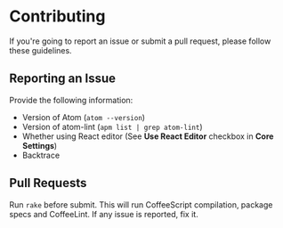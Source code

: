 # Contributing

If you're going to report an issue or submit a pull request, please follow these guidelines.

## Reporting an Issue

Provide the following information:

* Version of Atom (`atom --version`)
* Version of atom-lint (`apm list | grep atom-lint`)
* Whether using React editor (See **Use React Editor** checkbox in **Core Settings**)
* Backtrace

## Pull Requests

Run `rake` before submit.
This will run CoffeeScript compilation, package specs and CoffeeLint.
If any issue is reported, fix it.
